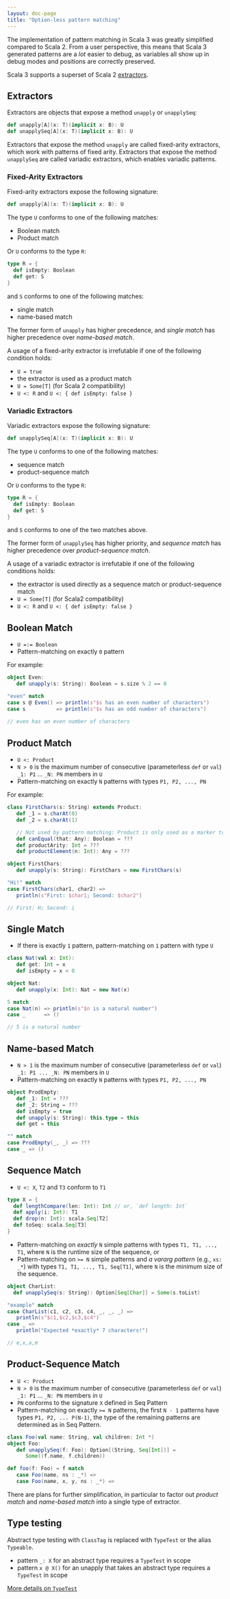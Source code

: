 ```yaml
---
layout: doc-page
title: "Option-less pattern matching"
---
```


The implementation of pattern matching in Scala 3 was greatly simplified compared to Scala 2. From a user perspective, this means that Scala 3 generated patterns are a *lot* easier to debug, as variables all show up in debug modes and positions are correctly preserved.

Scala 3 supports a superset of Scala 2 [extractors](https://www.scala-lang.org/files/archive/spec/2.13/08-pattern-matching.html#extractor-patterns).

## Extractors

Extractors are objects that expose a method `unapply` or `unapplySeq`:

```Scala
def unapply[A](x: T)(implicit x: B): U
def unapplySeq[A](x: T)(implicit x: B): U
```

Extractors that expose the method `unapply` are called fixed-arity extractors, which
work with patterns of fixed arity. Extractors that expose the method `unapplySeq` are
called variadic extractors, which enables variadic patterns.

### Fixed-Arity Extractors

Fixed-arity extractors expose the following signature:

```Scala
def unapply[A](x: T)(implicit x: B): U
```

The type `U` conforms to one of the following matches:

- Boolean match
- Product match

Or `U` conforms to the type `R`:

```Scala
type R = {
  def isEmpty: Boolean
  def get: S
}
```

and `S` conforms to one of the following matches:

- single match
- name-based match

The former form of `unapply` has higher precedence, and _single match_ has higher
precedence over _name-based match_.

A usage of a fixed-arity extractor is irrefutable if one of the following condition holds:

- `U = true`
- the extractor is used as a product match
- `U = Some[T]` (for Scala 2 compatibility)
- `U <: R` and `U <: { def isEmpty: false }`

### Variadic Extractors

Variadic extractors expose the following signature:

```Scala
def unapplySeq[A](x: T)(implicit x: B): U
```

The type `U` conforms to one of the following matches:

- sequence match
- product-sequence match

Or `U` conforms to the type `R`:

```Scala
type R = {
  def isEmpty: Boolean
  def get: S
}
```

and `S` conforms to one of the two matches above.

The former form of `unapplySeq` has higher priority, and _sequence match_ has higher
precedence over _product-sequence match_.

A usage of a variadic extractor is irrefutable if one of the following conditions holds:

- the extractor is used directly as a sequence match or product-sequence match
- `U = Some[T]` (for Scala2 compatibility)
- `U <: R` and `U <: { def isEmpty: false }`

## Boolean Match

- `U =:= Boolean`
- Pattern-matching on exactly `0` pattern

For example:

<!-- To be kept in sync with tests/new/patmat-spec.scala -->

```scala
object Even:
   def unapply(s: String): Boolean = s.size % 2 == 0

"even" match
case s @ Even() => println(s"$s has an even number of characters")
case s          => println(s"$s has an odd number of characters")
   
// even has an even number of characters
```

## Product Match

- `U <: Product`
- `N > 0` is the maximum number of consecutive (parameterless `def` or `val`) `_1: P1` ... `_N: PN` members in `U`
- Pattern-matching on exactly `N` patterns with types `P1, P2, ..., PN`

For example:

<!-- To be kept in sync with tests/new/patmat-spec.scala -->

```scala
class FirstChars(s: String) extends Product:
   def _1 = s.charAt(0)
   def _2 = s.charAt(1)

   // Not used by pattern matching: Product is only used as a marker trait.
   def canEqual(that: Any): Boolean = ???
   def productArity: Int = ???
   def productElement(n: Int): Any = ???

object FirstChars:
   def unapply(s: String): FirstChars = new FirstChars(s)

"Hi!" match
case FirstChars(char1, char2) =>
   println(s"First: $char1; Second: $char2")

// First: H; Second: i
```

## Single Match

- If there is exactly `1` pattern, pattern-matching on `1` pattern with type `U`

<!-- To be kept in sync with tests/new/patmat-spec.scala -->

```scala
class Nat(val x: Int):
   def get: Int = x
   def isEmpty = x < 0

object Nat:
   def unapply(x: Int): Nat = new Nat(x)

5 match
case Nat(n) => println(s"$n is a natural number")
case _      => ()

// 5 is a natural number
```

## Name-based Match

- `N > 1` is the maximum number of consecutive (parameterless `def` or `val`) `_1: P1 ... _N: PN` members in `U`
- Pattern-matching on exactly `N` patterns with types `P1, P2, ..., PN`

```Scala
object ProdEmpty:
   def _1: Int = ???
   def _2: String = ???
   def isEmpty = true
   def unapply(s: String): this.type = this
   def get = this

"" match
case ProdEmpty(_, _) => ???
case _ => ()
```


## Sequence Match

- `U <: X`, `T2` and `T3` conform to `T1`

```Scala
type X = {
  def lengthCompare(len: Int): Int // or, `def length: Int`
  def apply(i: Int): T1
  def drop(n: Int): scala.Seq[T2]
  def toSeq: scala.Seq[T3]
}
```

- Pattern-matching on _exactly_ `N` simple patterns with types `T1, T1, ..., T1`, where `N` is the runtime size of the sequence, or
- Pattern-matching on `>= N` simple patterns and _a vararg pattern_ (e.g., `xs: _*`) with types `T1, T1, ..., T1, Seq[T1]`, where `N` is the minimum size of the sequence.

<!-- To be kept in sync with tests/new/patmat-spec.scala -->

```scala
object CharList:
  def unapplySeq(s: String): Option[Seq[Char]] = Some(s.toList)

"example" match
case CharList(c1, c2, c3, c4, _, _, _) =>
   println(s"$c1,$c2,$c3,$c4")
case _ =>
   println("Expected *exactly* 7 characters!")

// e,x,a,m
```

## Product-Sequence Match

- `U <: Product`
- `N > 0` is the maximum number of consecutive (parameterless `def` or `val`) `_1: P1` ... `_N: PN` members in `U`
- `PN` conforms to the signature `X` defined in Seq Pattern
- Pattern-matching on exactly `>= N` patterns, the first `N - 1` patterns have types `P1, P2, ... P(N-1)`,
  the type of the remaining patterns are determined as in Seq Pattern.

```Scala
class Foo(val name: String, val children: Int *)
object Foo:
   def unapplySeq(f: Foo): Option[(String, Seq[Int])] =
      Some((f.name, f.children))

def foo(f: Foo) = f match
   case Foo(name, ns : _*) =>
   case Foo(name, x, y, ns : _*) =>
```

There are plans for further simplification, in particular to factor out *product
match* and *name-based match* into a single type of extractor.

## Type testing

Abstract type testing with `ClassTag` is replaced with `TypeTest` or the alias `Typeable`.

- pattern `_: X` for an abstract type requires a `TypeTest` in scope
- pattern `x @ X()` for an unapply that takes an abstract type requires a `TypeTest` in scope

[More details on `TypeTest`](../other-new-features/type-test.md)

